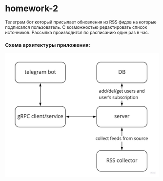 # homework-2

Телеграм бот который присылает обновления из RSS фидов на которые подписался пользователь. С возможностью редактировать список источников. Рассылка производится по расписанию один раз в час.

### Схема архитектуры приложения:
![](./My_First_Board.jpg "схема архитектуры приложения")

